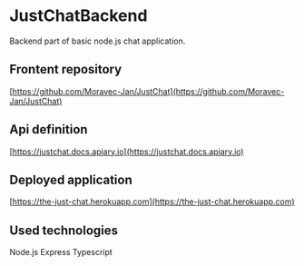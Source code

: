 # JustChatBackend
Backend part of basic node.js chat application.

## Frontent repository
[https://github.com/Moravec-Jan/JustChat](https://github.com/Moravec-Jan/JustChat)

## Api definition
[https://justchat.docs.apiary.io](https://justchat.docs.apiary.io)


## Deployed application 
[https://the-just-chat.herokuapp.com](https://the-just-chat.herokuapp.com) 

## Used technologies
Node.js
Express
Typescript

